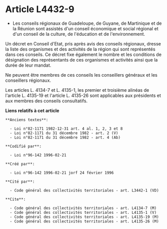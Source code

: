 # Article L4432-9

- Les conseils régionaux de Guadeloupe, de Guyane, de Martinique et de la Réunion sont assistés d'un conseil économique et
social régional et d'un conseil de la culture, de l'éducation et de l'environnement.

Un décret en Conseil d'Etat, pris après avis des conseils régionaux, dresse la liste des organismes et des activités de la
région qui sont représentés dans ces conseils. Ce décret fixe également le nombre et les conditions de désignation des
représentants de ces organismes et activités ainsi que la durée de leur mandat.

Ne peuvent être membres de ces conseils les conseillers généraux et les conseillers régionaux.

Les articles L. 4134-7 et L. 4135-1, les premier et troisième alinéas de l'article L. 4135-19 et l'article L. 4135-26 sont
applicables aux présidents et aux membres des conseils consultatifs.

**Liens relatifs à cet article**

	**Anciens textes**:

	  - Loi n°82-1171 1982-12-31 art. 4 al. 1, 2, 3 et 8
	  - Loi n°82-1171 du 31 décembre 1982 - art. 2 (V)
	  - Loi n°82-1171 du 31 décembre 1982 - art. 4 (Ab)

	**Codifié par**:

	  - Loi n°96-142 1996-02-21

	**Créé par**:

	  - Loi n°96-142 1996-02-21 jorf 24 février 1996

	**Cité par**:

	  - Code général des collectivités territoriales - art. L3442-1 (VD)

	**Cite**:

	  - Code général des collectivités territoriales - art. L4134-7 (M)
	  - Code général des collectivités territoriales - art. L4135-1 (V)
	  - Code général des collectivités territoriales - art. L4135-19 (M)
	  - Code général des collectivités territoriales - art. L4135-26 (M)
